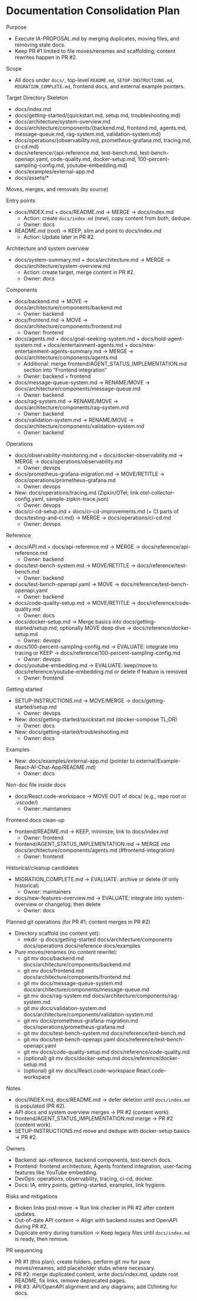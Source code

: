 # Documentation Consolidation Plan

Purpose

- Execute IA-PROPOSAL.md by merging duplicates, moving files, and removing stale docs.
- Keep PR #1 limited to file moves/renames and scaffolding; content rewrites happen in PR #2.

Scope

- All docs under `docs/`, top-level `README.md`, `SETUP-INSTRUCTIONS.md`, `MIGRATION_COMPLETE.md`, frontend docs, and external example pointers.

Target Directory Skeleton

- docs/index.md
- docs/getting-started/{quickstart.md, setup.md, troubleshooting.md}
- docs/architecture/system-overview.md
- docs/architecture/components/{backend.md, frontend.md, agents.md, message-queue.md, rag-system.md, validation-system.md}
- docs/operations/{observability.md, prometheus-grafana.md, tracing.md, ci-cd.md}
- docs/reference/{api-reference.md, test-bench.md, test-bench-openapi.yaml, code-quality.md, docker-setup.md, 100-percent-sampling-config.md, youtube-embedding.md}
- docs/examples/external-app.md
- docs/assets/\*

Moves, merges, and removals (by source)

Entry points

- docs/INDEX.md + docs/README.md → MERGE → docs/index.md
  - Action: create `docs/index.md` (new), copy content from both, dedupe.
  - Owner: docs
- README.md (root) → KEEP, slim and point to docs/index.md
  - Action: Update later in PR #2.

Architecture and system overview

- docs/system-summary.md + docs/architecture.md → MERGE → docs/architecture/system-overview.md
  - Action: create target, merge content in PR #2.
  - Owner: docs

Components

- docs/backend.md → MOVE → docs/architecture/components/backend.md
  - Owner: backend
- docs/frontend.md → MOVE → docs/architecture/components/frontend.md
  - Owner: frontend
- docs/agents.md + docs/goal-seeking-system.md + docs/hold-agent-system.md + docs/entertainment-agents.md + docs/new-entertainment-agents-summary.md → MERGE → docs/architecture/components/agents.md
  - Additional: merge frontend/AGENT_STATUS_IMPLEMENTATION.md section into “Frontend integration”
  - Owner: backend + frontend
- docs/message-queue-system.md → RENAME/MOVE → docs/architecture/components/message-queue.md
  - Owner: backend
- docs/rag-system.md → RENAME/MOVE → docs/architecture/components/rag-system.md
  - Owner: backend
- docs/validation-system.md → RENAME/MOVE → docs/architecture/components/validation-system.md
  - Owner: backend

Operations

- docs/observability-monitoring.md + docs/docker-observability.md → MERGE → docs/operations/observability.md
  - Owner: devops
- docs/prometheus-grafana-migration.md → MOVE/RETITLE → docs/operations/prometheus-grafana.md
  - Owner: devops
- New: docs/operations/tracing.md (Zipkin/OTel; link otel-collector-config.yaml, sample-zipkin-trace.json)
  - Owner: devops
- docs/ci-cd-setup.md + docs/ci-cd-improvements.md (+ CI parts of docs/testing-and-ci.md) → MERGE → docs/operations/ci-cd.md
  - Owner: devops

Reference

- docs/API.md + docs/api-reference.md → MERGE → docs/reference/api-reference.md
  - Owner: backend
- docs/test-bench-system.md → MOVE/RETITLE → docs/reference/test-bench.md
  - Owner: backend
- docs/test-bench-openapi.yaml → MOVE → docs/reference/test-bench-openapi.yaml
  - Owner: backend
- docs/code-quality-setup.md → MOVE/RETITLE → docs/reference/code-quality.md
  - Owner: docs
- docs/docker-setup.md → Merge basics into docs/getting-started/setup.md; optionally MOVE deep dive → docs/reference/docker-setup.md
  - Owner: devops
- docs/100-percent-sampling-config.md → EVALUATE: integrate into tracing or KEEP → docs/reference/100-percent-sampling-config.md
  - Owner: devops
- docs/youtube-embedding.md → EVALUATE: keep/move to docs/reference/youtube-embedding.md or delete if feature is removed
  - Owner: frontend

Getting started

- SETUP-INSTRUCTIONS.md → MOVE/MERGE → docs/getting-started/setup.md
  - Owner: devops
- New: docs/getting-started/quickstart.md (docker-compose TL;DR)
  - Owner: docs
- New: docs/getting-started/troubleshooting.md
  - Owner: docs

Examples

- New: docs/examples/external-app.md (pointer to external/Example-React-AI-Chat-App/README.md)
  - Owner: docs

Non-doc file inside docs

- docs/React.code-workspace → MOVE OUT of docs/ (e.g., repo root or .vscode/)
  - Owner: maintainers

Frontend docs clean-up

- frontend/README.md → KEEP, minimize; link to docs/index.md
  - Owner: frontend
- frontend/AGENT_STATUS_IMPLEMENTATION.md → MERGE into docs/architecture/components/agents.md (#frontend-integration)
  - Owner: frontend

Historical/cleanup candidates

- MIGRATION_COMPLETE.md → EVALUATE: archive or delete (if only historical)
  - Owner: maintainers
- docs/new-features-overview.md → EVALUATE: integrate into system-overview or changelog; then delete
  - Owner: docs

Planned git operations (for PR #1; content merges in PR #2)

- Directory scaffold (no content yet):
  - mkdir -p docs/getting-started docs/architecture/components docs/operations docs/reference docs/examples
- Pure moves/renames (no content rewrite):
  - git mv docs/backend.md docs/architecture/components/backend.md
  - git mv docs/frontend.md docs/architecture/components/frontend.md
  - git mv docs/message-queue-system.md docs/architecture/components/message-queue.md
  - git mv docs/rag-system.md docs/architecture/components/rag-system.md
  - git mv docs/validation-system.md docs/architecture/components/validation-system.md
  - git mv docs/prometheus-grafana-migration.md docs/operations/prometheus-grafana.md
  - git mv docs/test-bench-system.md docs/reference/test-bench.md
  - git mv docs/test-bench-openapi.yaml docs/reference/test-bench-openapi.yaml
  - git mv docs/code-quality-setup.md docs/reference/code-quality.md
  - (optional) git mv docs/docker-setup.md docs/reference/docker-setup.md
  - (optional) git mv docs/React.code-workspace React.code-workspace

Notes

- docs/INDEX.md, docs/README.md → defer deletion until `docs/index.md` is populated (PR #2).
- API docs and system overview merges → PR #2 (content work).
- frontend/AGENT_STATUS_IMPLEMENTATION.md merge → PR #2 (content work).
- SETUP-INSTRUCTIONS.md move and dedupe with docker-setup basics → PR #2.

Owners

- Backend: api-reference, backend components, test-bench docs.
- Frontend: frontend architecture, Agents frontend integration, user-facing features like YouTube embedding.
- DevOps: operations, observability, tracing, ci-cd, docker.
- Docs: IA, entry points, getting-started, examples, link hygiene.

Risks and mitigations

- Broken links post-move → Run link checker in PR #2 after content updates.
- Out-of-date API content → Align with backend routes and OpenAPI during PR #2.
- Duplicate entry during transition → Keep legacy files until `docs/index.md` is ready, then remove.

PR sequencing

- PR #1 (this plan): create folders, perform git mv for pure moves/renames, add placeholder stubs where necessary.
- PR #2: merge duplicated content, write docs/index.md, update root README, fix links, remove deprecated pages.
- PR #3: API/OpenAPI alignment and any diagrams; add CI/linting for docs.
